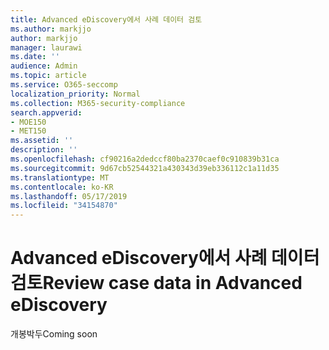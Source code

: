```yaml
---
title: Advanced eDiscovery에서 사례 데이터 검토
ms.author: markjjo
author: markjjo
manager: laurawi
ms.date: ''
audience: Admin
ms.topic: article
ms.service: O365-seccomp
localization_priority: Normal
ms.collection: M365-security-compliance
search.appverid:
- MOE150
- MET150
ms.assetid: ''
description: ''
ms.openlocfilehash: cf90216a2dedccf80ba2370caef0c910839b31ca
ms.sourcegitcommit: 9d67cb52544321a430343d39eb336112c1a11d35
ms.translationtype: MT
ms.contentlocale: ko-KR
ms.lasthandoff: 05/17/2019
ms.locfileid: "34154870"
---
```

# <a name="review-case-data-in-advanced-ediscovery"></a><span data-ttu-id="d7266-102">Advanced eDiscovery에서 사례 데이터 검토</span><span class="sxs-lookup"><span data-stu-id="d7266-102">Review case data in Advanced eDiscovery</span></span>


<span data-ttu-id="d7266-103">개봉박두</span><span class="sxs-lookup"><span data-stu-id="d7266-103">Coming soon</span></span>